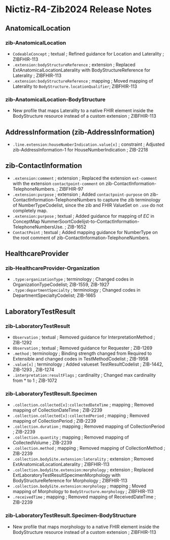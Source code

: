 # Nictiz-R4-Zib2024 Release Notes

## AnatomicalLocation 
### zib-AnatomicalLocation
* `CodeableConcept` ; textual ; Refined guidance for Location and Laterality ; ZIBFHIR-113
* `.extension:bodyStructureReference` ; extension ; Replaced ExtAnatomicalLocationLaterality with BodyStructureReference for Laterality ; ZIBFHIR-113
* `.extension:bodyStructureReference` ; mapping ; Moved mapping of Laterality to `BodyStructure.locationQualifier`; ZIBFHIR-113

### zib-AnatomicalLocation-BodyStructure
* New profile that maps Laterality to a native FHIR element inside the BodyStructure resource instead of a custom extension ; ZIBFHIR-113

## AddressInformation (zib-AddressInformation)
* `.line.extension:houseNumberIndication.value[x]` ; constraint ; Adjusted zib-AddressInformation-1 for HouseNumberIndication ; ZIB-2218

## zib-ContactInformation
* `.extension:comment` ; extension ; Replaced the extension `ext-comment` with the extension `contactpoint-comment` on zib-ContactInformation-TelephoneNumbers. ; ZIBFHIR-97
* `.extension:purpose` ; extension ; Added `contactpoint-purpose` on zib-ContactInformation-TelephoneNumbers to capture the zib terminology of NumberTypeCodelist, since the zib and FHIR ValueSet on `.use` do not completely map. 
* `.extension:purpose` ; textual ; Added guidance for mapping of _EC_ in ConceptMap NummerSoortCodelijst-to-ContactInformation-TelephoneNumbersUse. ; ZIB-1652 
* `ContactPoint` ; textual ; Added mapping guidance for NumberType on the root comment of zib-ContactInformation-TelephoneNumbers.

## HealthcareProvider
### zib-HealthcareProvider-Organization
* `.type:organizationType` ; terminology ; Changed codes in OrganizationTypeCodelist; ZIB-1559, ZIB-1927
* `.type:departmentSpecialty` ; terminology ; Changed codes in DepartmentSpecialtyCodelist; ZIB-1665

## LaboratoryTestResult
### zib-LaboratoryTestResult
* `Observation` ; textual ; Removed guidance for InterpretationMethod ; ZIB-1292
* `Observation` ; textual ; Removed guidance for Requester ; ZIB-1269
* `.method` ; terminology ; Binding strength changed from Required to Extensible and changed codes in TestMethodCodelist ; ZIB-1958
* `.value[x]` ; terminology ; Added valueset TestResultCodelist ; ZIB-1442, ZIB-1293 , ZIB-1274
* `.interpretation:resultFlags` ; cardinality ; Changed max cardinality from * to 1 ; ZIB-1072

### zib-LaboratoryTestResult.Specimen
* `.collection.collected[x]:collectedDateTime` ; mapping ; Removed mapping of CollectionDateTime ; ZIB-2239
* `.collection.collected[x]:collectedPeriod` ; mapping ; Removed mapping of CollectionPeriod ; ZIB-2239
* `.collection.duration` ; mapping ; Removed mapping of CollectionPeriod ; ZIB-2239
* `.collection.quantity` ; mapping ; Removed mapping of CollectedVolume ; ZIB-2239
* `.collection.method` ; mapping ; Removed mapping of CollectionMethod ; ZIB-2239
* `.collection.bodySite.extension:laterality` ; extension ; Removed ExtAnatomicalLocationLaterality ; ZIBFHIR-113
* `.collection.bodySite.extension:morphology` ; extension ; Replaced ExtLaboratoryTestResultSpecimenMorphology with  BodyStructureReference for Morphology ; ZIBFHIR-113
* `.collection.bodySite.extension:morphology` ; mapping ; Moved mapping of Morphology to `BodyStructure.morphology` ; ZIBFHIR-113
* `.receivedTime` ; mapping ; Removed mapping of ReceivedDateTime ; ZIB-2239

### zib-LaboratoryTestResult.Specimen-BodyStructure
* New profile that maps morphology to a native FHIR element inside the BodyStructure resource instead of a custom extension ; ZIBFHIR-113
